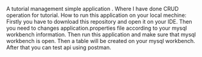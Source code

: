 A tutorial management simple application . Where I have done CRUD operation for tutorial.
How to run this application on your local mechine:
Firstly you have to download this repository and open it on your IDE. Then you need to changes application.properties file according to your mysql workbench information.
Then run this application and make sure that mysql workbench is open.
Then a table will be created on your mysql workbench.
After that you can test api using postman.
